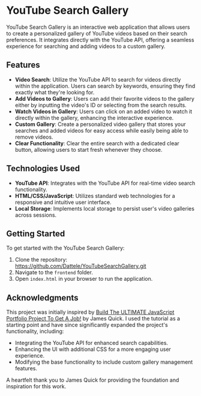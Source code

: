 # YouTube Search Gallery

YouTube Search Gallery is an interactive web application that allows users to create a personalized gallery of YouTube videos based on their search preferences. It integrates directly with the YouTube API, offering a seamless experience for searching and adding videos to a custom gallery.

## Features

- **Video Search**: Utilize the YouTube API to search for videos directly within the application. Users can search by keywords, ensuring they find exactly what they're looking for.
- **Add Videos to Gallery**: Users can add their favorite videos to the gallery either by inputting the video's ID or selecting from the search results.
- **Watch Videos in Gallery**: Users can click on an added video to watch it directly within the gallery, enhancing the interactive experience.
- **Custom Gallery**: Create a personalized video gallery that stores your searches and added videos for easy access while easily being able to remove videos.
- **Clear Functionality**: Clear the entire search with a dedicated clear button, allowing users to start fresh whenever they choose.

## Technologies Used

- **YouTube API**: Integrates with the YouTube API for real-time video search functionality.
- **HTML/CSS/JavaScript**: Utilizes standard web technologies for a responsive and intuitive user interface.
- **Local Storage**: Implements local storage to persist user's video galleries across sessions.

## Getting Started

To get started with the YouTube Search Gallery:

1. Clone the repository: https://github.com/Dattele/YouTubeSearchGallery.git
2. Navigate to the `frontend` folder.
3. Open `index.html` in your browser to run the application.

## Acknowledgments

This project was initially inspired by [Build The ULTIMATE JavaScript Portfolio Project To Get A Job!](https://www.youtube.com/watch?v=rEa99-NQ9Bk) by James Quick. I used the tutorial as a starting point and have since significantly expanded the project's functionality, including:
- Integrating the YouTube API for enhanced search capabilities.
- Enhancing the UI with additional CSS for a more engaging user experience.
- Modifying the base functionality to include custom gallery management features.

A heartfelt thank you to James Quick for providing the foundation and inspiration for this work.
